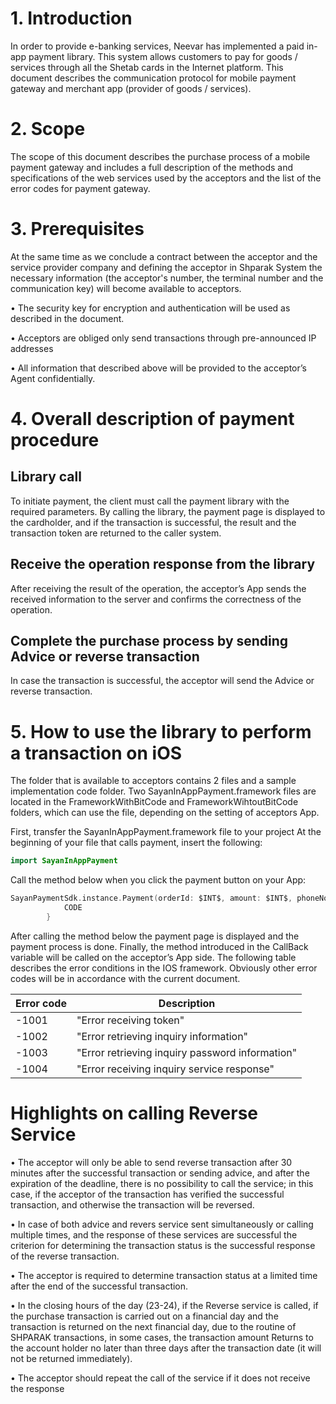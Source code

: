 
# 1.	Introduction
In order to provide e-banking services, Neevar has implemented a paid in-app payment library. This system allows customers to pay for goods / services through all the Shetab cards in the Internet platform.
This document describes the communication protocol for mobile payment gateway and merchant app (provider of goods / services).

# 2.	Scope
The scope of this document describes the purchase process of a mobile payment gateway and includes a full description of the methods and specifications of the web services used by the acceptors and the list of the error codes for payment gateway.

# 3.	Prerequisites
At the same time as we conclude a contract between the acceptor and the service provider company and defining the acceptor in Shparak System the necessary information (the acceptor's number, the terminal number and the communication key) will become available to acceptors.

•	The security key for encryption and authentication will be used as described in the document.

•	Acceptors are obliged only send transactions through pre-announced IP addresses

•	All information that described above will be provided to the acceptor’s Agent confidentially.


# 4.	Overall description of payment procedure
## Library call
To initiate payment, the client must call the payment library with the required parameters. By calling the library, the payment page is displayed to the cardholder, and if the transaction is successful, the result and the transaction token are returned to the caller system.
## Receive the operation response from the library
After receiving the result of the operation, the acceptor’s App sends the received information to the server and confirms the correctness of the operation.
## Complete the purchase process by sending Advice or reverse transaction
In case the transaction is successful, the acceptor will send the Advice or reverse transaction.

 # 5.	How to use the library to perform a transaction on iOS
The folder that is available to acceptors contains 2 files and a sample implementation code folder. Two SayanInAppPayment.framework files are located in the FrameworkWithBitCode and FrameworkWihtoutBitCode folders, which can use the file, depending on the setting of acceptors App.

First, transfer the SayanInAppPayment.framework file to your project
At the beginning of your file that calls payment, insert the following:

```swift
import SayanInAppPayment
```
Call the method below when you click the payment button on your App:
```swift
SayanPaymentSdk.instance.Payment(orderId: $INT$, amount: $INT$, phoneNo: $STRING$,view: self.view) { (res) in
            CODE
        }

```

After calling the method below the payment page is displayed and the payment process is done. Finally, the method introduced in the CallBack variable will be called on the acceptor’s App side.
The following table describes the error conditions in the IOS framework. Obviously other error codes will be in accordance with the current document.

| Error code | Description |
| --- | --- |
| -1001 | "Error receiving token" |
| -1002 | "Error retrieving inquiry information" |
| -1003 | "Error retrieving inquiry password information" |
| -1004 | "Error receiving inquiry service response" |

# Highlights on calling Reverse Service

•	The acceptor will only be able to send reverse transaction after 30 minutes after the successful transaction or sending advice, and after the expiration of the deadline, there is no possibility to call the service; in this case, if the acceptor of the transaction has verified the successful transaction, and otherwise the transaction will be reversed.

•	In case of both advice and revers service sent simultaneously or calling multiple times, and the response of these services are successful the criterion for determining the transaction status is the successful response of the reverse transaction.

•	The acceptor is required to determine transaction status at a limited time after the end of the successful transaction.

•	In the closing hours of the day (23-24), if the Reverse service is called, if the purchase transaction is carried out on a financial day and the transaction is returned on the next financial day, due to the routine of SHPARAK transactions, in some cases, the transaction amount Returns to the account holder no later than three days after the transaction date (it will not be returned immediately).

•	The acceptor should repeat the call of the service if it does not receive the response






